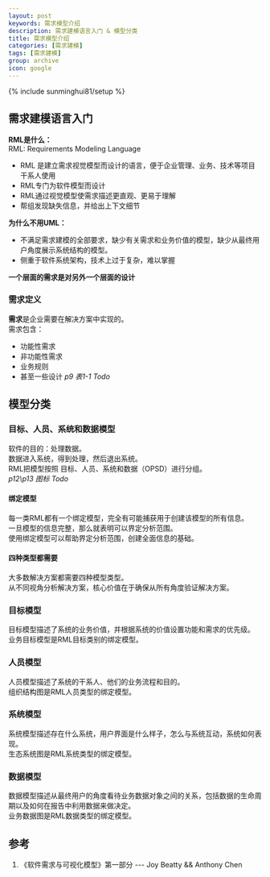 ```yaml
---
layout: post
keywords: 需求模型介绍
description: 需求建模语言入门 & 模型分类
title: 需求模型介绍
categories: [需求建模]
tags: [需求建模]
group: archive
icon: google
---
```

{% include sunminghui81/setup %}


## 需求建模语言入门
**RML是什么：**  
RML: Requirements Modeling Language  
- RML 是建立需求视觉模型而设计的语言，便于企业管理、业务、技术等项目干系人使用
- RML专门为软件模型而设计
- RML通过视觉模型使需求描述更直观、更易于理解
- 帮组发现缺失信息，并给出上下文细节

**为什么不用UML：**  
- 不满足需求建模的全部要求，缺少有关需求和业务价值的模型，缺少从最终用户角度展示系统结构的模型。
- 侧重于软件系统架构，技术上过于复杂，难以掌握

**一个层面的需求是对另外一个层面的设计**

### 需求定义
**需求**是企业需要在解决方案中实现的。  
需求包含：
- 功能性需求
- 非功能性需求
- 业务规则
- 甚至一些设计
*p9 表1-1 Todo*

## 模型分类
### 目标、人员、系统和数据模型
软件的目的：处理数据。  
数据进入系统，得到处理，然后退出系统。  
RML把模型按照 目标、人员、系统和数据（OPSD）进行分组。  
*p12\p13 图标 Todo*

#### 绑定模型
每一类RML都有一个绑定模型，完全有可能捕获用于创建该模型的所有信息。  
一旦模型的信息完整，那么就表明可以界定分析范围。  
使用绑定模型可以帮助界定分析范围，创建全面信息的基础。  

#### 四种类型都需要
大多数解决方案都需要四种模型类型。  
从不同视角分析解决方案，核心价值在于确保从所有角度验证解决方案。  


### 目标模型
目标模型描述了系统的业务价值，并根据系统的价值设置功能和需求的优先级。  
业务目标模型是RML目标类别的绑定模型。  

### 人员模型
人员模型描述了系统的干系人、他们的业务流程和目的。  
组织结构图是RML人员类型的绑定模型。  

### 系统模型
系统模型描述存在什么系统，用户界面是什么样子，怎么与系统互动，系统如何表现。  
生态系统图是RML系统类型的绑定模型。  

### 数据模型
数据模型描述从最终用户的角度看待业务数据对象之间的关系，包括数据的生命周期以及如何在报告中利用数据来做决定。  
业务数据图是RML数据类型的绑定模型。  


## 参考
1. 《软件需求与可视化模型》第一部分   --- Joy Beatty && Anthony Chen
